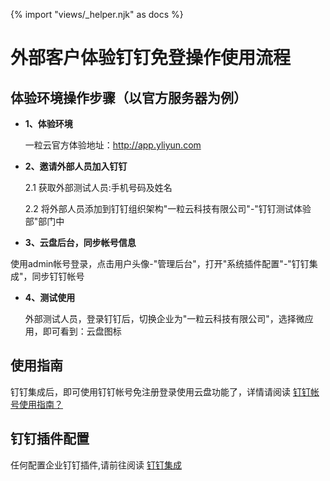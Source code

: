 {% import "views/_helper.njk" as docs %}

# 外部客户体验钉钉免登操作使用流程


## 体验环境操作步骤（以官方服务器为例） 

* **1、体验环境**
  
  一粒云官方体验地址：http://app.yliyun.com

* **2、邀请外部人员加入钉钉**

  2.1 获取外部测试人员:手机号码及姓名
 
  2.2 将外部人员添加到钉钉组织架构"一粒云科技有限公司"-"钉钉测试体验部"部门中

* **3、云盘后台，同步帐号信息**

 使用admin帐号登录，点击用户头像-"管理后台"，打开"系统插件配置"-"钉钉集成"，同步钉钉帐号

* **4、测试使用**

  外部测试人员，登录钉钉后，切换企业为"一粒云科技有限公司"，选择微应用，即可看到：云盘图标


## 使用指南

钉钉集成后，即可使用钉钉帐号免注册登录使用云盘功能了，详情请阅读 [钉钉帐号使用指南？](dding_tutorial.html#钉钉帐号使用指南)


## 钉钉插件配置

任何配置企业钉钉插件,请前往阅读 [钉钉集成](dding_tutorial.html)

